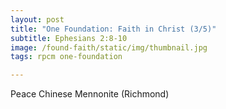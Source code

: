 ```yaml
---
layout: post
title: "One Foundation: Faith in Christ (3/5)"
subtitle: Ephesians 2:8-10
image: /found-faith/static/img/thumbnail.jpg
tags: rpcm one-foundation

---
```

Peace Chinese Mennonite (Richmond)
